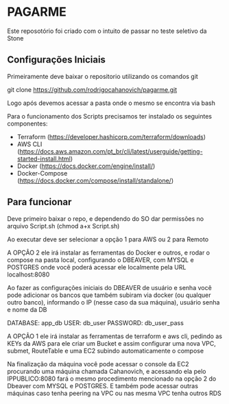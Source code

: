 # PAGARME

Este reposotório foi criado com o intuito de passar no teste seletivo da Stone

## Configurações Iniciais

Primeiramente deve baixar o repositorio utilizando os comandos git

git clone https://github.com/rodrigocahanovich/pagarme.git

Logo após devemos acessar a pasta onde o mesmo se encontra via bash

Para o funcionamento dos Scripts precisamos ter instalado os seguintes componentes:
 - Terraform (https://developer.hashicorp.com/terraform/downloads)
 - AWS CLI (https://docs.aws.amazon.com/pt_br/cli/latest/userguide/getting-started-install.html)
 - Docker (https://docs.docker.com/engine/install/)
 - Docker-Compose (https://docs.docker.com/compose/install/standalone/)

## Para funcionar

Deve primeiro baixar o repo, e dependendo do SO dar permissões no arquivo 
Script.sh (chmod a+x Script.sh)

Ao executar deve ser selecionar a opção 1 para AWS ou 2 para Remoto

A OPÇÂO 2 ele irá instalar as ferramentas do Docker e outros, e rodar o compose na pasta local, configurando o DBEAVER, com MYSQL e POSTGRES onde você poderá acessar ele localmente pela URL localhost:8080

Ao fazer as configurações iniciais do DBEAVER de usuário e senha você pode adicionar os bancos que também subiram via docker (ou qualquer outro banco), informando o IP (nesse caso da sua máquina), usuário senha e nome da DB

DATABASE: app_db
USER: db_user
PASSWORD: db_user_pass

A OPÇÂO 1 ele irá instalar as ferramentas de terraform e aws cli, pedindo as KEYs da AWS para ele criar um Bucket e assim configurar uma nova VPC, submet, RouteTable e uma EC2 subindo automaticamente o compose

Na finalização da máquina você pode acessar o console da EC2 procurando uma máquina chamada Cahanovich, e acessando ela pelo IPPUBLICO:8080 fará o mesmo procedimento mencionado na opção 2 do Dbeaver com MYSQL e POSTGRES. E também pode acessar outras máquinas caso tenha peering na VPC ou nas mesma VPC tenha outros RDS


